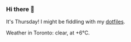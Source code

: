### Hi there :wave:

It's Thursday! I might be fiddling with my [dotfiles](https://github.com/bewuethr/dotfiles).

Weather in Toronto: clear, at +6°C.

